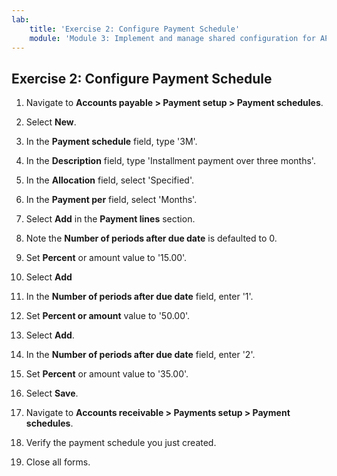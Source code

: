 ```yaml
---
lab:
    title: 'Exercise 2: Configure Payment Schedule'
    module: 'Module 3: Implement and manage shared configuration for AP and AR'
---
```



## Exercise 2: Configure Payment Schedule

1. Navigate to **Accounts payable &gt; Payment setup &gt; Payment schedules**.

2. Select **New**.

3. In the **Payment schedule** field, type '3M'.

4. In the **Description** field, type 'Installment payment over three months'.

5. In the **Allocation** field, select 'Specified'.

6. In the **Payment per** field, select 'Months'.

7. Select **Add** in the **Payment lines** section.

8. Note the **Number of periods after due date** is defaulted to 0.

9. Set **Percent** or amount value to '15.00'.

10. Select **Add**

11. In the **Number of periods after due date** field, enter '1'.

12. Set **Percent or amount** value to '50.00'.

13. Select **Add**.

14. In the **Number of periods after due date** field, enter '2'.

15. Set **Percent** or amount value to '35.00'.

16. Select **Save**.

17. Navigate to **Accounts receivable &gt; Payments setup &gt; Payment schedules**.

18. Verify the payment schedule you just created.

19. Close all forms.
